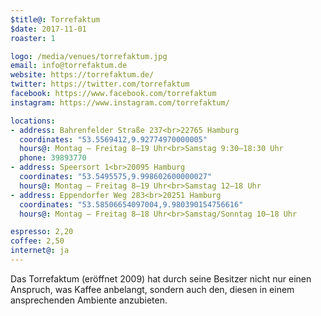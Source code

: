 ```yaml
---
$title@: Torrefaktum
$date: 2017-11-01
roaster: 1

logo: /media/venues/torrefaktum.jpg
email: info@torrefaktum.de
website: https://torrefaktum.de/
twitter: https://twitter.com/torrefaktum
facebook: https://www.facebook.com/torrefaktum
instagram: https://www.instagram.com/torrefaktum/

locations:
- address: Bahrenfelder Straße 237<br>22765 Hamburg
  coordinates: "53.5569412,9.92774970000005"
  hours@: Montag – Freitag 8–19 Uhr<br>Samstag 9:30–18:30 Uhr
  phone: 39893770
- address: Speersort 1<br>20095 Hamburg
  coordinates: "53.5495575,9.998602600000027"
  hours@: Montag – Freitag 8–19 Uhr<br>Samstag 12–18 Uhr
- address: Eppendorfer Weg 283<br>20251 Hamburg
  coordinates: "53.58506654097004,9.980390154756616"
  hours@: Montag – Freitag 8–18 Uhr<br>Samstag/Sonntag 10–18 Uhr

espresso: 2,20
coffee: 2,50
internet@: ja
---
```


Das Torrefaktum (eröffnet 2009) hat durch seine Besitzer nicht nur einen Anspruch, was Kaffee anbelangt, sondern auch den, diesen in einem ansprechenden Ambiente anzubieten. 